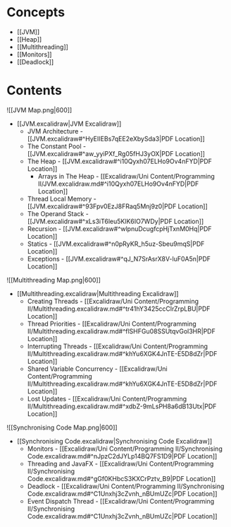 # Concepts

- [[JVM]]
- [[Heap]]
- [[Multithreading]]
- [[Monitors]]
- [[Deadlock]]

# Contents

![[JVM Map.png|600]]

- [[JVM.excalidraw|JVM Excalidraw]]
	- JVM Architecture - [[JVM.excalidraw#^HyEIIEBs7qEE2eXbySda3|PDF Location]]
	- The Constant Pool - [[JVM.excalidraw#^aw_yyiPXf_Rg05fHJ3yOX|PDF Location]]
	- The Heap - [[JVM.excalidraw#^i10Qyxh07ELHo9Ov4nFYD|PDF Location]]
		- Arrays in The Heap - [[Excalidraw/Uni Content/Programming II/JVM.excalidraw.md#^i10Qyxh07ELHo9Ov4nFYD|PDF Location]]
	- Thread Local Memory - [[JVM.excalidraw#^93Fpv0EzJ8FRaq5Mnj9z0|PDF Location]]
	- The Operand Stack - [[JVM.excalidraw#^xLs3iT6leu5KlK6IO7WDy|PDF Location]]
	- Recursion - [[JVM.excalidraw#^wlpnuDcugfcpHjTxnM0Hq|PDF Location]]
	- Statics - [[JVM.excalidraw#^n0pRyKR_h5uz-Sbeu9mqS|PDF Location]]
	- Exceptions - [[JVM.excalidraw#^qJ_N7SrAsrX8V-luF0A5n|PDF Location]]

![[Multithreading Map.png|600]]

- [[Multithreading.excalidraw|Multithreading Excalidraw]]
	- Creating Threads - [[Excalidraw/Uni Content/Programming II/Multithreading.excalidraw.md#^tr41hY3425ccClrZrpLBU|PDF Location]]
	- Thread Priorities - [[Excalidraw/Uni Content/Programming II/Multithreading.excalidraw.md#^flSHFGu08SSUtqvGol3HR|PDF Location]]
	- Interrupting Threads - [[Excalidraw/Uni Content/Programming II/Multithreading.excalidraw.md#^khYu6XGK4JnTE-E5D8dZr|PDF Location]]
	- Shared Variable Concurrency - [[Excalidraw/Uni Content/Programming II/Multithreading.excalidraw.md#^khYu6XGK4JnTE-E5D8dZr|PDF Location]]
	- Lost Updates - [[Excalidraw/Uni Content/Programming II/Multithreading.excalidraw.md#^xdbZ-9mLsPH8a6dB13Utx|PDF Location]]

![[Synchronising Code Map.png|600]]

- [[Synchronising Code.excalidraw|Synchronising Code Excalidraw]]
	- Monitors - [[Excalidraw/Uni Content/Programming II/Synchronising Code.excalidraw.md#^nJpzC2dJYLp14BQ7FS1D9|PDF Location]]
	- Threading and JavaFX - [[Excalidraw/Uni Content/Programming II/Synchronising Code.excalidraw.md#^gGf0KHbcS3KXCrPztv_B9|PDF Location]]
	- Deadlock - [[Excalidraw/Uni Content/Programming II/Synchronising Code.excalidraw.md#^C1Unxhj3cZvnh_nBUmUZc|PDF Location]]
	- Event Dispatch Thread - [[Excalidraw/Uni Content/Programming II/Synchronising Code.excalidraw.md#^C1Unxhj3cZvnh_nBUmUZc|PDF Location]]
